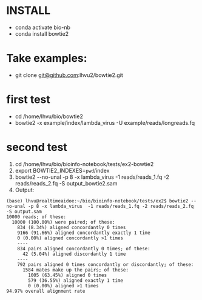 # INSTALL
- conda activate bio-nb
- conda install bowtie2

# Take examples:
- git clone git@github.com:lhvu2/bowtie2.git

# first test
- cd /home/lhvu/bio/bowtie2
- bowtie2 -x example/index/lambda_virus -U example/reads/longreads.fq


# second test
1. cd /home/lhvu/bio/bioinfo-notebook/tests/ex2-bowtie2
2. export BOWTIE2_INDEXES=`pwd`/index
3. bowtie2 --no-unal -p 8 -x lambda_virus  -1 reads/reads_1.fq -2 reads/reads_2.fq -S output_bowtie2.sam
4. Output:

```
(base) lhvu@realtimeaidoe:~/bio/bioinfo-notebook/tests/ex2$ bowtie2 --no-unal -p 8 -x lambda_virus  -1 reads/reads_1.fq -2 reads/reads_2.fq -S output.sam
10000 reads; of these:
  10000 (100.00%) were paired; of these:
    834 (8.34%) aligned concordantly 0 times
    9166 (91.66%) aligned concordantly exactly 1 time
    0 (0.00%) aligned concordantly >1 times
    ----
    834 pairs aligned concordantly 0 times; of these:
      42 (5.04%) aligned discordantly 1 time
    ----
    792 pairs aligned 0 times concordantly or discordantly; of these:
      1584 mates make up the pairs; of these:
        1005 (63.45%) aligned 0 times
        579 (36.55%) aligned exactly 1 time
        0 (0.00%) aligned >1 times
94.97% overall alignment rate
```
